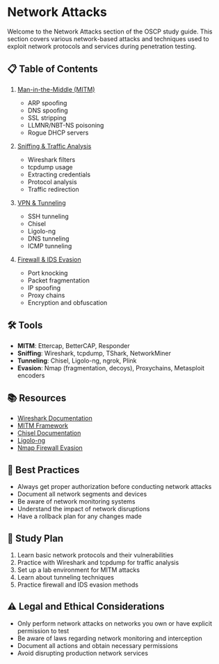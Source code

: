 # Network Attacks

Welcome to the Network Attacks section of the OSCP study guide. This section covers various network-based attacks and techniques used to exploit network protocols and services during penetration testing.

## 📋 Table of Contents

1. [Man-in-the-Middle (MITM)](01-MITM/README.md)
   - ARP spoofing
   - DNS spoofing
   - SSL stripping
   - LLMNR/NBT-NS poisoning
   - Rogue DHCP servers

2. [Sniffing & Traffic Analysis](02-Sniffing/README.md)
   - Wireshark filters
   - tcpdump usage
   - Extracting credentials
   - Protocol analysis
   - Traffic redirection

3. [VPN & Tunneling](03-VPN-Tunneling/README.md)
   - SSH tunneling
   - Chisel
   - Ligolo-ng
   - DNS tunneling
   - ICMP tunneling

4. [Firewall & IDS Evasion](04-Firewall-Evasion/README.md)
   - Port knocking
   - Packet fragmentation
   - IP spoofing
   - Proxy chains
   - Encryption and obfuscation

## 🛠 Tools

- **MITM**: Ettercap, BetterCAP, Responder
- **Sniffing**: Wireshark, tcpdump, TShark, NetworkMiner
- **Tunneling**: Chisel, Ligolo-ng, ngrok, Plink
- **Evasion**: Nmap (fragmentation, decoys), Proxychains, Metasploit encoders

## 📚 Resources

- [Wireshark Documentation](https://www.wireshark.org/docs/)
- [MITM Framework](https://github.com/byt3bl33d3r/MITMf)
- [Chisel Documentation](https://github.com/jpillora/chisel)
- [Ligolo-ng](https://github.com/nicocha30/ligolo-ng)
- [Nmap Firewall Evasion](https://nmap.org/book/man-bypass-firewalls-ids.html)

## 📝 Best Practices

- Always get proper authorization before conducting network attacks
- Document all network segments and devices
- Be aware of network monitoring systems
- Understand the impact of network disruptions
- Have a rollback plan for any changes made

## 📅 Study Plan

1. Learn basic network protocols and their vulnerabilities
2. Practice with Wireshark and tcpdump for traffic analysis
3. Set up a lab environment for MITM attacks
4. Learn about tunneling techniques
5. Practice firewall and IDS evasion methods

## ⚠️ Legal and Ethical Considerations

- Only perform network attacks on networks you own or have explicit permission to test
- Be aware of laws regarding network monitoring and interception
- Document all actions and obtain necessary permissions
- Avoid disrupting production network services
